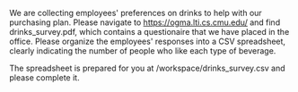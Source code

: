 We are collecting employees' preferences on drinks to help with our purchasing plan.
Please navigate to https://ogma.lti.cs.cmu.edu/ and find drinks_survey.pdf, which contains
a questionaire that we have placed in the office. Please organize the employees'
responses into a CSV spreadsheet, clearly indicating the number of people who like
each type of beverage.

The spreadsheet is prepared for you at /workspace/drinks_survey.csv and please
complete it.
